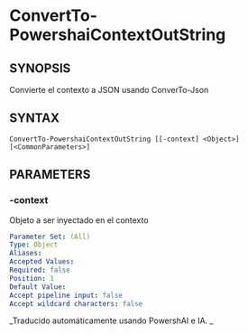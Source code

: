 ﻿---
external help file: powershai-help.xml
schema: 2.0.0
powershai: true
---

# ConvertTo-PowershaiContextOutString

## SYNOPSIS <!--!= @#Synop !-->
Convierte el contexto a JSON usando ConverTo-Json

## SYNTAX <!--!= @#Syntax !-->

```
ConvertTo-PowershaiContextOutString [[-context] <Object>] [<CommonParameters>]
```

## PARAMETERS <!--!= @#Params !-->

### -context
Objeto a ser inyectado en el contexto

```yml
Parameter Set: (All)
Type: Object
Aliases: 
Accepted Values: 
Required: false
Position: 1
Default Value: 
Accept pipeline input: false
Accept wildcard characters: false
```


<!--PowershaiAiDocBlockStart-->
_Traducido automáticamente usando PowershAI e IA. 
_
<!--PowershaiAiDocBlockEnd-->
